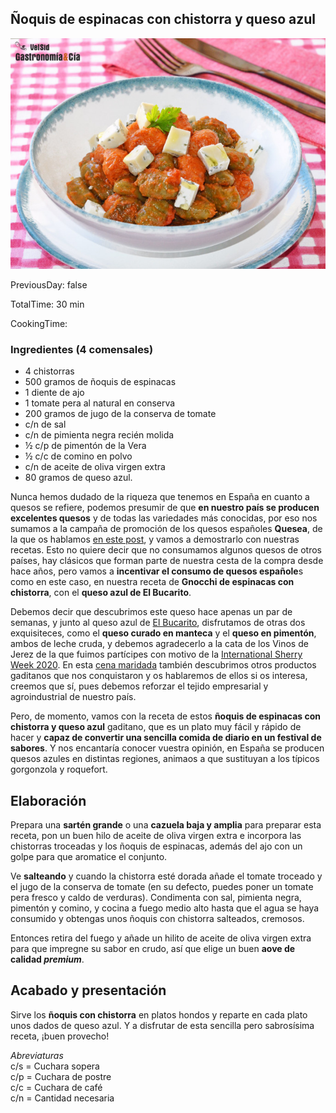 [title]: #()

## Ñoquis de espinacas con chistorra y queso azul

[img]: #()

![](../docs/imgs/0055-noquis-gorgonzola-tomate.jpg)

[#url]:#()

[](https://gastronomiaycia.republica.com/2020/11/20/noquis-de-espinacas-con-chistorra-y-queso-azul-convierte-una-comida-sencilla-en-un-festival-de-sabores/)

[recipe-time]: #()

PreviousDay: false

TotalTime: 30 min

CookingTime: 

[ingredients-content]: #()

### Ingredientes (4 comensales)
*   4 chistorras
*   500 gramos de ñoquis de espinacas
*   1 diente de ajo
*   1 tomate pera al natural en conserva
*   200 gramos de jugo de la conserva de tomate
*   c/n de sal
*   c/n de pimienta negra recién molida
*   ½ c/p de pimentón de la Vera
*   ½ c/c de comino en polvo
*   c/n de aceite de oliva virgen extra
*   80 gramos de queso azul.

[content]: #()

Nunca hemos dudado de la riqueza que tenemos en España en cuanto a quesos se refiere, podemos presumir de que **en nuestro país se producen excelentes quesos** y de todas las variedades más conocidas, por eso nos sumamos a la campaña de promoción de los quesos españoles **Quesea**, de la que os hablamos [en este post](https://gastronomiaycia.republica.com/2020/10/21/quesea-con-los-quesos-producidos-en-espana-campana-de-promocion-de-los-quesos-espanoles/), y vamos a demostrarlo con nuestras recetas. Esto no quiere decir que no consumamos algunos quesos de otros países, hay clásicos que forman parte de nuestra cesta de la compra desde hace años, pero vamos a **incentivar el consumo de quesos españole**s como en este caso, en nuestra receta de **Gnocchi de espinacas con chistorra**, con el **queso azul de El Bucarito**.

Debemos decir que descubrimos este queso hace apenas un par de semanas, y junto al queso azul de [El Bucarito](https://elbucarito.es/commerce/), disfrutamos de otras dos exquisiteces, como el **queso curado en manteca** y el **queso en pimentón**, ambos de leche cruda, y debemos agradecerlo a la cata de los Vinos de Jerez de la que fuimos partícipes con motivo de la [International Sherry Week 2020](https://gastronomiaycia.republica.com/2020/10/23/international-sherry-week-2020-programa-de-la-semana-internacional-de-los-vinos-de-jerez/). En esta [cena maridada](https://gastronomiaycia.republica.com/2020/11/02/cena-maridada-con-vinos-de-jerez-y-productos-artesanos-de-la-provincia-de-cadiz-en-la-international-sherry-week-2020/) también descubrimos otros productos gaditanos que nos conquistaron y os hablaremos de ellos si os interesa, creemos que sí, pues debemos reforzar el tejido empresarial y agroindustrial de nuestro país.  

Pero, de momento, vamos con la receta de estos **ñoquis de espinacas con chistorra y queso azul** gaditano, que es un plato muy fácil y rápido de hacer y **capaz de convertir una sencilla comida de diario en un festival de sabores**. Y nos encantaría conocer vuestra opinión, en España se producen quesos azules en distintas regiones, animaos a que sustituyan a los típicos gorgonzola y roquefort.

## Elaboración

Prepara una **sartén grande** o una **cazuela baja y amplia** para preparar esta receta, pon un buen hilo de aceite de oliva virgen extra e incorpora las chistorras troceadas y los ñoquis de espinacas, además del ajo con un golpe para que aromatice el conjunto.

Ve **salteando** y cuando la chistorra esté dorada añade el tomate troceado y el jugo de la conserva de tomate (en su defecto, puedes poner un tomate pera fresco y caldo de verduras). Condimenta con sal, pimienta negra, pimentón y comino, y cocina a fuego medio alto hasta que el agua se haya consumido y obtengas unos ñoquis con chistorra salteados, cremosos.

Entonces retira del fuego y añade un hilito de aceite de oliva virgen extra para que impregne su sabor en crudo, así que elige un buen **aove de calidad _premium_**.

## Acabado y presentación

Sirve los **ñoquis con chistorra** en platos hondos y reparte en cada plato unos dados de queso azul. Y a disfrutar de esta sencilla pero sabrosísima receta, ¡buen provecho!


_Abreviaturas_  
c/s = Cuchara sopera  
c/p = Cuchara de postre  
c/c = Cuchara de café  
c/n = Cantidad necesaria


